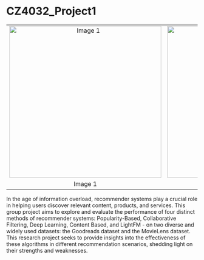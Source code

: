 # CZ4032_Project1

<table>
  <tr>
    <td align="center"><img src="https://goodereader.com/blog/wp-content/uploads/images/goodreads.jpg" alt="Image 1" width="400"></td>
    <td align="center"><img src="https://movielens.org/images/site/movie-details-similar.png" alt="Image 2" width="400"></td>
  </tr>
  <tr>
    <td align="center">Image 1</td>
    <td align="center">Image 2</td>
  </tr>
</table>

In the age of information overload, recommender systems play a crucial role in helping users discover relevant content, products, and services. This group project aims to explore and evaluate the performance of four distinct methods of recommender systems: Popularity-Based, Collaborative Filtering, Deep Learning, Content Based, and LightFM - on two diverse and widely used datasets: the Goodreads dataset and the MovieLens dataset. This research project seeks to provide insights into the effectiveness of these algorithms in different recommendation scenarios, shedding light on their strengths and weaknesses.
